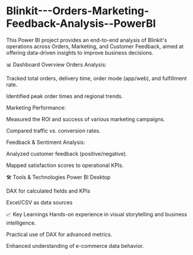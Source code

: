 # Blinkit---Orders-Marketing-Feedback-Analysis--PowerBI
This Power BI project provides an end-to-end analysis of Blinkit's operations across Orders, Marketing, and Customer Feedback, aimed at offering data-driven insights to improve business decisions.

📊 Dashboard Overview
Orders Analysis:

Tracked total orders, delivery time, order mode (app/web), and fulfillment rate.

Identified peak order times and regional trends.

Marketing Performance:

Measured the ROI and success of various marketing campaigns.

Compared traffic vs. conversion rates.

Feedback & Sentiment Analysis:

Analyzed customer feedback (positive/negative).

Mapped satisfaction scores to operational KPIs.

🛠️ Tools & Technologies
Power BI Desktop

DAX for calculated fields and KPIs

Excel/CSV as data sources

📈 Key Learnings
Hands-on experience in visual storytelling and business intelligence.

Practical use of DAX for advanced metrics.

Enhanced understanding of e-commerce data behavior.

